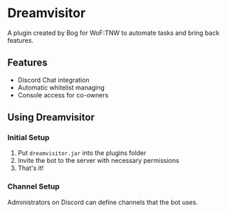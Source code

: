 # Dreamvisitor
A plugin created by Bog for WoF:TNW to automate tasks and bring back features.

## Features
- Discord Chat integration
- Automatic whitelist managing
- Console access for co-owners

## Using Dreamvisitor
### Initial Setup
1. Put `dreamvisitor.jar` into the plugins folder
2. Invite the bot to the server with necessary permissions
3. That's it!
###  Channel Setup
Administrators on Discord can define channels that the bot uses.
